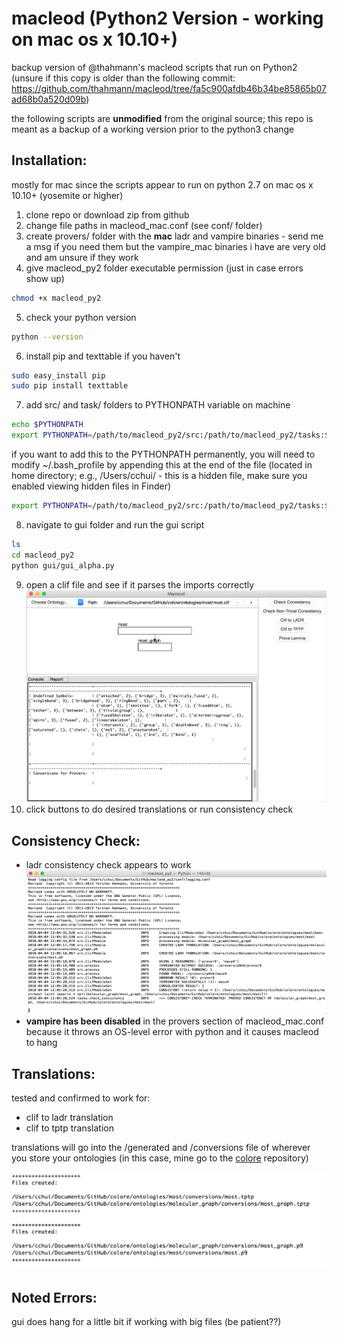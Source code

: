 macleod (Python2 Version - working on mac os x 10.10+)
======================================================

backup version of @thahmann's macleod scripts that run on Python2 (unsure if this copy is older than the following commit: <https://github.com/thahmann/macleod/tree/fa5c900afdb46b34be85865b07ad68b0a520d09b>)

the following scripts are **unmodified** from the original source; this repo is meant as a backup of a working version prior to the python3 change

Installation:
-------------
mostly for mac since the scripts appear to run on python 2.7 on mac os x 10.10+ (yosemite or higher)
1. clone repo or download zip from github
2. change file paths in macleod\_mac.conf (see conf/ folder)
3. create provers/ folder with the **mac** ladr and vampire binaries - send me a msg if you need them but the vampire\_mac binaries i have are very old and am unsure if they work
4. give macleod\_py2 folder executable permission (just in case errors show up)
```bash
chmod +x macleod_py2
```
5. check your python version
```bash
python --version
```
6. install pip and texttable if you haven't
```bash
sudo easy_install pip
sudo pip install texttable
```
7. add src/ and task/ folders to PYTHONPATH variable on machine
```bash
echo $PYTHONPATH
export PYTHONPATH=/path/to/macleod_py2/src:/path/to/macleod_py2/tasks:$PYTHONPATH
```
if you want to add this to the PYTHONPATH permanently, you will need to modify ~/.bash\_profile by appending this at the end of the file (located in home directory; e.g., /Users/cchui/ - this is a hidden file, make sure you enabled viewing hidden files in Finder)
```bash
export PYTHONPATH=/path/to/macleod_py2/src:/path/to/macleod_py2/tasks:$PYTHONPATH
```
8. navigate to gui folder and run the gui script
```bash
ls
cd macleod_py2
python gui/gui_alpha.py
```
9. open a clif file and see if it parses the imports correctly
![gui](/doc/img/2018-04-04_11-25-39.jpg?raw=true)
10. click buttons to do desired translations or run consistency check

Consistency Check:
------------------
* ladr consistency check appears to work
![consistency](/doc/img/2018-04-04_12-05-55.jpg?raw=true)
* **vampire has been disabled** in the provers section of macleod\_mac.conf because it throws an OS-level error with python and it causes macleod to hang

Translations:
-------------
tested and confirmed to work for:
* clif to ladr translation
* clif to tptp translation

translations will go into the /generated and /conversions file of wherever you store your ontologies (in this case, mine go to the [colore](http://colore.oor.net) repository)

![tptp](/doc/img/2018-04-04_12-09-52.jpg?raw=true)


Noted Errors:
-------------
gui does hang for a little bit if working with big files (be patient??)